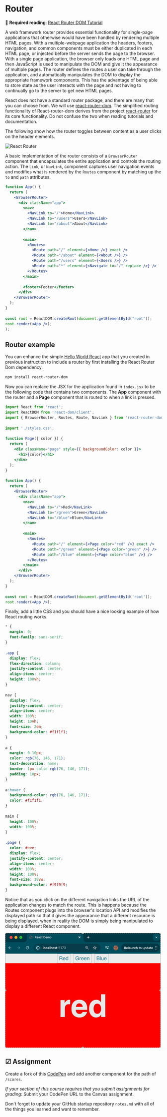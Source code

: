 # Router

🔑 **Required reading**: [React Router DOM Tutorial](https://blog.webdevsimplified.com/2022-07/react-router/)

A web framework router provides essential functionality for single-page applications that otherwise would have been handled by rendering multiple HTML pages. With a multiple-webpage application the headers, footers, navigation, and common components must be either duplicated in each HTML page, or injected before the server sends the page to the browser. With a single page application, the browser only loads one HTML page and then JavaScript is used to manipulate the DOM and give it the appearance of multiple pages. The router defines the routes a user can take through the application, and automatically manipulates the DOM to display the appropriate framework components. This has the advantage of being able to store state as the user interacts with the page and not having to continually go to the server to get new HTML pages.

React does not have a standard router package, and there are many that you can choose from. We will use [react-router-dom](https://www.npmjs.com/package/react-router-dom). The simplified routing functionality of React-router-dom derives from the project [react-router](https://www.npmjs.com/package/react-router) for its core functionality. Do not confuse the two when reading tutorials and documentation.

The following show how the router toggles between content as a user clicks on the header elements.

![React Router](routerExample.gif)

A basic implementation of the router consists of a `BrowserRouter` component that encapsulates the entire application and controls the routing action. The `Link`, or `NavLink`, component captures user navigation events and modifies what is rendered by the `Routes` component by matching up the `to` and `path` attributes.

```jsx
function App() {
  return (
    <BrowserRouter>
      <div className="app">
        <nav>
          <NavLink to="/">Home</NavLink>
          <NavLink to="/users">Users</NavLink>
          <NavLink to="/about">About</NavLink>
        </nav>

        <main>
          <Routes>
            <Route path="/" element={<Home />} exact />
            <Route path="/about" element={<About />} />
            <Route path="/users" element={<Users />} />
            <Route path="*" element={<Navigate to="/" replace />} />
          </Routes>
        </main>

        <footer>Footer</footer>
      </div>
    </BrowserRouter>
  );
}

const root = ReactDOM.createRoot(document.getElementById("root"));
root.render(<App />);
);
```

## Router example

You can enhance the simple [Hello World React](../introduction/introduction.md#react-hello-world) app that you created in previous instruction to include a router by first installing the React Router Dom dependency.

```sh
npm install react-router-dom
```

Now you can replace the JSX for the application found in `index.jsx` to be the following code that contains two components. The **App** component with the router and a **Page** component that is routed to when a link is pressed.

```jsx
import React from 'react';
import ReactDOM from 'react-dom/client';
import { BrowserRouter, Routes, Route, NavLink } from 'react-router-dom';

import './styles.css';

function Page({ color }) {
  return (
    <div className="page" style={{ backgroundColor: color }}>
      <h1>{color}</h1>
    </div>
  );
}

function App() {
  return (
    <BrowserRouter>
      <div className="app">
        <nav>
          <NavLink to="/">Red</NavLink>
          <NavLink to="/green">Green</NavLink>
          <NavLink to="/blue">Blue</NavLink>
        </nav>

        <main>
          <Routes>
            <Route path="/" element={<Page color="red" />} exact />
            <Route path="/green" element={<Page color="green" />} />
            <Route path="/blue" element={<Page color="blue" />} />
          </Routes>
        </main>
      </div>
    </BrowserRouter>
  );
}

const root = ReactDOM.createRoot(document.getElementById('root'));
root.render(<App />);
```

Finally, add a little CSS and you should have a nice looking example of how React routing works.

```css
* {
  margin: 0;
  font-family: sans-serif;
}

.app {
  display: flex;
  flex-direction: column;
  justify-content: center;
  align-items: center;
  height: 100vh;
}

nav {
  display: flex;
  justify-content: center;
  align-items: center;
  width: 100%;
  height: 10vh;
  font-size: 2em;
  background-color: #f1f1f1;
}

a {
  margin: 0 10px;
  color: rgb(76, 146, 171);
  text-decoration: none;
  border: 1px solid rgb(76, 146, 171);
  padding: 10px;
}

a:hover {
  background-color: rgb(76, 146, 171);
  color: #f1f1f1;
}

main {
  height: 100%;
  width: 100%;
}

.page {
  color: #eee;
  display: flex;
  justify-content: center;
  align-items: center;
  width: 100%;
  height: 100%;
  font-size: 10vw;
  background-color: #f9f9f9;
}
```

Notice that as you click on the different navigation links the URL of the application changes to match the route. This is happens because the Routes component plugs into the browser's location API and modifies the displayed path so that it gives the appearance that a different resource is being displayed, when in reality the DOM is simply being manipulated to display a different React component.

![Router coded example](routerCodedExample.gif)

## ☑ Assignment

Create a fork of this [CodePen](https://codepen.io/leesjensen/pen/poKLKaX) and add another component for the path of `/scores`.

_If your section of this course requires that you submit assignments for grading_: Submit your CodePen URL to the Canvas assignment.

Don't forget to update your GitHub startup repository `notes.md` with all of the things you learned and want to remember.
